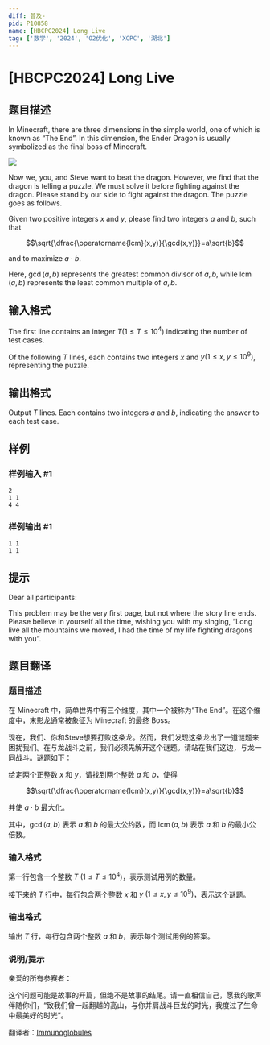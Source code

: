 ```yaml
---
diff: 普及-
pid: P10858
name: [HBCPC2024] Long Live
tag: ['数学', '2024', 'O2优化', 'XCPC', '湖北']
---
```

# [HBCPC2024] Long Live
## 题目描述

In Minecraft, there are three dimensions in the simple world, one of which is known as “The End”. In this dimension, the Ender Dragon is usually symbolized as the final boss of Minecraft.

![](https://cdn.luogu.com.cn/upload/image_hosting/hsvxefjr.png)

Now we, you, and Steve want to beat the dragon. However, we find that the dragon is telling a puzzle. We must solve it before fighting against the dragon. Please stand by our side to fight against the dragon. The puzzle goes as follows.

Given two positive integers $x$ and $y$, please find two integers $a$ and $b$, such that

$$\sqrt{\dfrac{\operatorname{lcm}(x,y)}{\gcd(x,y)}}=a\sqrt{b}$$

and to maximize $a \cdot b$.

Here, $\gcd(a, b)$ represents the greatest common divisor of $a, b$, while $\operatorname{lcm}(a, b)$ represents the least common multiple of $a, b$.
## 输入格式

The first line contains an integer $T (1 \leq T \leq 10^4)$ indicating the number of test cases.

Of the following $T$ lines, each contains two integers $x$ and $y (1 \leq x, y \leq 10^9)$, representing the puzzle.
## 输出格式

Output $T$ lines. Each contains two integers $a$ and $b$, indicating the answer to each test case.
## 样例

### 样例输入 #1
```
2
1 1
4 4
```
### 样例输出 #1
```
1 1
1 1
```
## 提示

Dear all participants:

This problem may be the very first page, but not where the story line ends. Please believe in yourself all the time, wishing you with my singing, “Long live all the mountains we moved, I had the time of my life fighting dragons with you”.
## 题目翻译

### 题目描述
在 Minecraft 中，简单世界中有三个维度，其中一个被称为“The End”。在这个维度中，末影龙通常被象征为 Minecraft 的最终 Boss。

现在，我们、你和Steve想要打败这条龙。然而，我们发现这条龙出了一道谜题来困扰我们。在与龙战斗之前，我们必须先解开这个谜题。请站在我们这边，与龙一同战斗。谜题如下：

给定两个正整数 $x$ 和 $y$，请找到两个整数 $a$ 和 $b$，使得

$$\sqrt{\dfrac{\operatorname{lcm}(x,y)}{\gcd(x,y)}}=a\sqrt{b}$$

并使 $a \cdot b$ 最大化。

其中，$\gcd(a, b)$ 表示 $a$ 和 $b$ 的最大公约数，而 $\operatorname{lcm}(a, b)$ 表示 $a$ 和 $b$ 的最小公倍数。

### 输入格式

第一行包含一个整数 $T \ (1 \leq T \leq 10^4)$，表示测试用例的数量。

接下来的 $T$ 行中，每行包含两个整数 $x$ 和 $y \ (1 \leq x, y \leq 10^9)$，表示这个谜题。

### 输出格式

输出 $T$ 行，每行包含两个整数 $a$ 和 $b$，表示每个测试用例的答案。

### 说明/提示
亲爱的所有参赛者：

这个问题可能是故事的开篇，但绝不是故事的结尾。请一直相信自己，愿我的歌声伴随你们，“致我们曾一起翻越的高山，与你并肩战斗巨龙的时光，我度过了生命中最美好的时光”。

翻译者：[Immunoglobules](https://www.luogu.com.cn/user/1066251)
